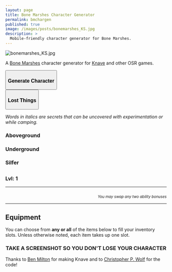 ```yaml
---
layout: page
title: Bone Marshes Character Generator
permalink: bmchargen
published: true
image: /images/posts/bonemarshes_KS.jpg
description: >
  Mobile-friendly character generator for Bone Marshes.
---
```

![bonemarshes_KS.jpg]({{site.url}}/images/posts/bonemarshes_KS.jpg)

<p>A <a href="/bone-marshes">Bone Marshes</a> character generator for <a href="https://www.drivethrurpg.com/product/250888/Knave">Knave</a> and other OSR games.</p>

<div class="row centerButtons">
  <div class="col-6">
    <button id="CharButton" class="btn bonemarshes-btn" onclick="generate()">
      <h3>Generate Character</h3>
    </button>
  </div>
  <div class="col-6">
    <button id="lostButton" class="btn bonemarshes-btn" onclick="lost()">
      <h3>Lost Things</h3>
    </button>
  </div>
</div>

<div class="container bonemarshesCard" id="lostCard">
  <p><i>Words in italics are secrets that can be uncovered with experimentation or while camping.</i></p>
  <div class="row">
		<div class="col-md-4 col-12"><h3>Aboveground</h3><p id="above"></p></div>
		<div class="col-md-4 col-12"><h3>Underground</h3><p id="under"></p></div>
		<div class="col-md-4 col-12"><h3>Silfer</h3><p id="silfer"></p></div>
  </div>
</div>

<div class="container bonemarshesCard" id="charCard">
  <div class="row">
		<div class="col-md-6 col-12"><h2 id="charName"></h2></div>
		<div class="col-md-3 col-6"><h3 id="charHP"></h3></div>
		<div class="col-md-3 col-6"><h3>Lvl: 1</h3></div>
  </div>
  <p id="charHistory"></p>
  <div class="row">
  	<div class="col-md-3 col-6" id="charVirtue"></div>
		<div class="col-md-3 col-6" id="charVice"></div>
		<div class="col-md-3 col-6" id="charPhysique"></div>
		<div class="col-md-3 col-6" id="charSkin"></div>
		<div class="col-md-3 col-6" id="charFace"></div>
		<div class="col-md-3 col-6" id="charHair"></div>
		<div class="col-md-3 col-6" id="charSpeech"></div>
		<div class="col-md-3 col-6" id="charClothing"></div>
		<div class="col-md-6 col-6" id="charSmell"></div>
		<div class="col-md-6 col-6" id="charAllergy"></div>
	</div>
  <hr>
  <div class="row">
		<div class="col-md col-6"><h3 id="charSTR"></h3></div>
		<div class="col-md col-6"><h3 id="charDEX"></h3></div>
		<div class="col-md col-6"><h3 id="charCON"></h3></div>
		<div class="col-md col-6"><h3 id="charINT"></h3></div>
		<div class="col-md col-6"><h3 id="charWIS"></h3></div>
		<div class="col-md col-6"><h3 id="charCHA"></h3></div>
	</div>
  <p style="text-align: right;margin-bottom:0px;"><small><i>You may swap any two ability bonuses</i></small></p>
  <hr>
  <h2 id="charEquip">Equipment</h2>
  <p>You can choose from <strong>any or all</strong> of the items below to fill your inventory slots. Unless otherwise noted, each item takes up one slot.</p>
  <p id="charItems"></p>
  <h3 style="text-align: center;">TAKE A SCREENSHOT SO YOU DON'T LOSE YOUR CHARACTER</h3>
</div>

Thanks to <a href="http://questingblog.com/">Ben Milton</a> for making Knave and to <a href="http://chrispwolf.com/">Christopher P. Wolf</a> for the code!

<script async src="/_pages/bm_generator.js" charset="utf-8"></script>